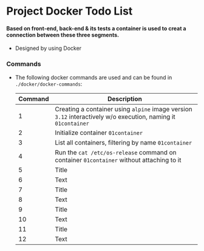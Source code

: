 # Project Docker Todo List

#### Based on front-end, back-end & its tests a container is used to creat a connection between these three segments.

* Designed by using Docker

### Commands
* The following docker commands are used and can be found in `./docker/docker-commands`:

  | Command     | Description |
  | ----------- | ----------- |
  | 1   | Creating a container using `alpine` image version `3.12` interactively w/o execution, naming it `01container` |
  | 2   | Initialize container `01container` |
  | 3   | List all containers, filtering by name `01container` |
  | 4   | Run the `cat /etc/os-release` command on container `01container` without attaching to it |
  | 5   | Title       |
  | 6   | Text        |
  | 7   | Title       |
  | 8   | Text        |
  | 9   | Title       |
  | 10  | Text        |
  | 11  | Title       |
  | 12  | Text        |
